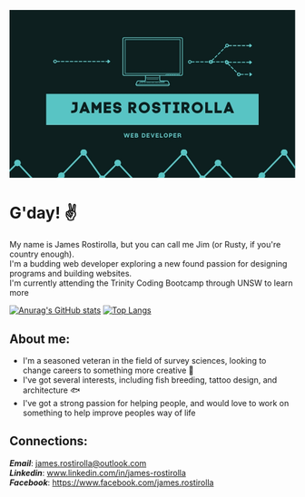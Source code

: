![business_card](business.jpg?raw=true)

# G'day! ✌
My name is James Rostirolla, but you can call me Jim (or Rusty, if you're country enough). 
<br>
I'm a budding web developer exploring a new found passion for designing programs and building websites.
<br>
I'm currently attending the Trinity Coding Bootcamp through UNSW to learn more

   [![Anurag's GitHub stats](https://github-readme-stats.vercel.app/api?username=jrostirolla&theme=blueberry&show_icons=true&count_private=true)](https://github.com/anuraghazra/github-readme-stats) [![Top Langs](https://github-readme-stats.vercel.app/api/top-langs/?username=jrostirolla&theme=blueberry&show_icons=true&count_private=true)](https://github.com/anuraghazra/github-readme-stats)


## About me:
* I'm a seasoned veteran in the field of survey sciences, looking to change careers to something more creative 🚧
* I've got several interests, including fish breeding, tattoo design, and architecture 🐟
* I've got a strong passion for helping people, and would love to work on something to help improve peoples way of life 

## Connections:
***Email***: james.rostirolla@outlook.com
<br>
***Linkedin***: www.linkedin.com/in/james-rostirolla
<br>
***Facebook***: https://www.facebook.com/james.rostirolla
